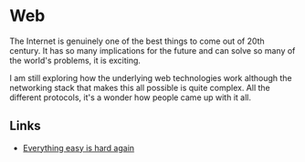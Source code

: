 # Web
The Internet is genuinely one of the best things to come out of 20th century. It has so many implications for the future and can solve so many of the world's problems, it is exciting.

I am still exploring how the underlying web technologies work although the networking stack that makes this all possible is quite complex. All the different protocols, it's a wonder how people came up with it all.

## Links
- [Everything easy is hard again](https://frankchimero.com/writing/everything-easy-is-hard-again/)